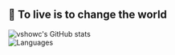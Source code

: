 ## 🎉 To live is to change the world
![vshowc's GitHub stats](https://github-readme-stats.vercel.app/api?username=vshowc&count_private=true&show_icons=true&hide_title=true&bg_color=0e1117)
<br/>
![Languages](https://github-readme-stats.vercel.app/api/top-langs/?username=vshowc&hide_title=true&bg_color=0e1117)


